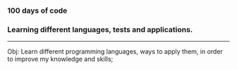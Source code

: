 ### 100 days of code
### Learning different languages, tests and applications.
___

Obj: Learn different programming languages, ways to apply them, in order to improve my knowledge and skills;
